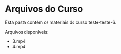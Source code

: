 # Arquivos do Curso

Esta pasta contém os materiais do curso teste-teste-6.

Arquivos disponíveis:
- 3.mp4
- 4.mp4